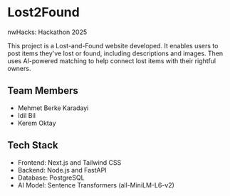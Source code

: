 # Lost2Found
nwHacks: Hackathon 2025

This project is a Lost-and-Found website developed. It enables users to post items they've lost or found, including descriptions and images. Then uses AI-powered matching to help connect lost items with their rightful owners.

## Team Members
- Mehmet Berke Karadayi
- Idil Bil
- Kerem Oktay

## Tech Stack
- Frontend: Next.js and Tailwind CSS
- Backend: Node.js and FastAPI
- Database: PostgreSQL
- AI Model: Sentence Transformers (all-MiniLM-L6-v2)
